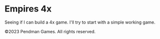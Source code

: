 # Empires 4x
Seeing if I can build a 4x game. I'll try to start with a simple working game.

©2023 Pendman Games. All rights reserved.

